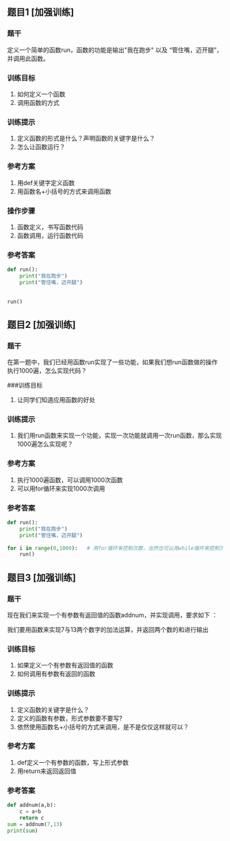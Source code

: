 ## 题目1 [加强训练]

### 题干

定义一个简单的函数run，函数的功能是输出"我在跑步" 以及 “管住嘴，迈开腿”，并调用此函数。

### 训练目标

1. 如何定义一个函数
2. 调用函数的方式

### 训练提示

1.  定义函数的形式是什么？声明函数的关键字是什么？
2. 怎么让函数运行？

### 参考方案

1. 用def关键字定义函数
2. 用函数名+小括号的方式来调用函数


### 操作步骤

1. 函数定义，书写函数代码
2. 函数调用，运行函数代码

### 参考答案

``` python
def run():
    print("我在跑步")
    print("管住嘴，迈开腿")
    
    
run()
```



## 题目2 [加强训练]

### 题干

在第一题中，我们已经用函数run实现了一些功能，如果我们想run函数做的操作执行1000遍，怎么实现代码？

###训练目标

1. 让同学们知道应用函数的好处

### 训练提示

1. 我们用run函数来实现一个功能，实现一次功能就调用一次run函数，那么实现1000遍怎么实现呢？

### 参考方案

1. 执行1000遍函数，可以调用1000次函数
2. 可以用for循环来实现1000次调用

### 参考答案

``` python
def run():
    print("我在跑步")
    print("管住嘴，迈开腿")
    
for i in range(0,1000):   # 用for循环来控制次数，当然也可以用while循环来控制次数，
    run()
```



## 题目3 [加强训练]

### 题干

现在我们来实现一个有参数有返回值的函数addnum，并实现调用，要求如下 ：

​	我们要用函数来实现7与13两个数字的加法运算，并返回两个数的和进行输出

### 训练目标

1. 如果定义一个有参数有返回值的函数
2. 如何调用有参数有返回的函数

### 训练提示

1. 定义函数的关键字是什么？
2. 定义的函数有参数，形式参数要不要写?
3. 依然使用函数名+小括号的方式来调用，是不是仅仅这样就可以？

### 参考方案

1. def定义一个有参数的函数，写上形式参数
2. 用return来返回返回值

### 参考答案

``` python
def addnum(a,b):
    c = a+b
    return c
sum = addnum(7,13)
print(sum)
```







